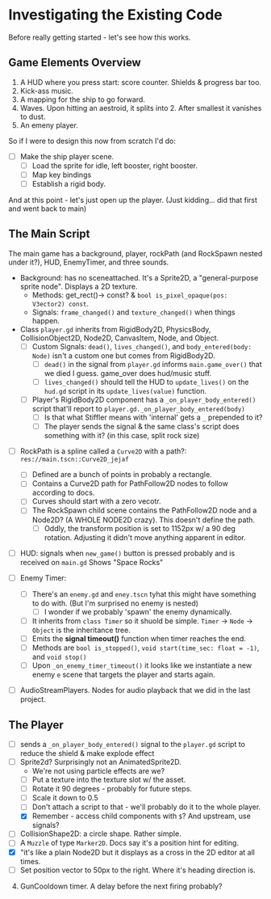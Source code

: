 # Investigating the Existing Code
Before really getting started - let's see how this works.

## Game Elements Overview
1. A HUD where you press start: score counter. Shields & progress bar too.
2. Kick-ass music.
3. A mapping for the ship to go forward. 
4. Waves. Upon hitting an aestroid, it splits into 2. After smallest it vanishes to dust.
5. An emeny player.

So if I were to design this now from scratch I'd do:
- [ ] Make the ship player scene.
  - [ ] Load the sprite for idle, left booster, right booster.
  - [ ] Map key bindings
  - [ ] Establish a rigid body.

And at this point - let's just open up the player. (Just kidding... did that first and went back to main)


## The Main Script
The main game has a background, player, rockPath (and RockSpawn nested under it?), HUD, EnemyTimer, and three sounds.
- Background: has no sceneattached. It's a Sprite2D, a "general-purpose sprite node". Displays a 2D texture.
  - Methods: get_rect()-> const? & `bool is_pixel_opaque(pos: V3ector2) const`.
  - Signals: `frame_changed()` and `texture_changed()` when things happen.
- Class `player.gd` inherits from RigidBody2D, PhysicsBody, CollisionObject2D, Node2D, CanvasItem, Node, and Object.
  - [ ] Custom Signals: `dead()`, `lives_changed()`, and `body_entered(body: Node)` isn't a custom one but comes from RigidBody2D.
    - [ ] `dead()` in the signal from `player.gd` informs `main.game_over()` that we died I guess. game_over does hud/music stuff.
    - [ ] `lives_changed()` should tell the HUD to `update_lives()` on the `hud.gd` script in its `update_lives(value)` function.
  - [ ] Player's RigidBody2D component has a `_on_player_body_entered()` script that'll report to `player.gd._on_player_body_entered(body)`
    - [ ] Is that what Stiffler means with 'internal' gets a `_` prepended to it? 
    - [ ] The player sends the signal & the same class's script does something with it? (in this case, split rock size)
- [ ] RockPath is a spline called a `Curve2D` with a path?: `res://main.tscn::Curve2D_jejaf`
  - [ ]  Defined are a bunch of points in probably a rectangle.
  - [ ] Contains a Curve2D path for PathFollow2D nodes to follow according to docs.
  - [ ] Curves should start with a zero vecotr.
  - [ ] The RockSpawn child scene contains the PathFollow2D node and a Node2D? (A WHOLE NODE2D crazy). This doesn't define the path.
    - [ ] Oddly, the transform position is set to 1152px w/ a 90 deg rotation. Adjusting it didn't move anything apparent in editor.
- [ ] HUD: signals when `new_game()` button is pressed probably and is received on `main.gd` Shows "Space Rocks"
- [ ] Enemy Timer: 
  - [ ] There's an `enemy.gd` and `eney.tscn` tyhat this might have something to do with. (But I'm surprised no enemy is nested)
    - [ ] I wonder if we probably 'spawn' the enemy dynamically.
  - [ ] It inherits from `class Timer` so it shuold be simple. `Timer` -> `Node` -> `Object` is the inheritance tree.
  - [ ] Emits the **signal timeout()** function when timer reaches the end. 
  - [ ] Methods are `bool is_stopped()`, `void start(time_sec: float = -1)`, and `void stop()`
  - [ ] Upon `_on_enemy_timer_timeout()` it looks like we instantiate a new enemy `e` scene that targets the player and starts again.
- [ ] AudioStreamPlayers. Nodes for audio playback that we did in the last project.




## The Player 
- [ ]  sends a `_on_player_body_entered()` signal to the `player.gd` script to reduce the shield & make explode effect
- [ ] Sprite2d? Surprisingly not an AnimatedSprite2D.
  * We're not using particle effects are we? 
  - [ ] Put a texture into the texture slot w/ the asset.
  - [ ] Rotate it 90 degrees - probably for future steps.
  - [ ] Scale it down to 0.5
  - [ ] Don't attach a script to that - we'll probably do it to the whole player.
  - [x] Remember - access child components with `$`? And upstream, use signals?
- [ ]  CollisionShape2D: a circle shape. Rather simple.
- [ ]  A `Muzzle` of type `Marker2D`. Docs say it's a position hint for editing. 
  - [x] "it's like a plain Node2D but it displays as a cross in the 2D editor at all times.
  - [ ] Set position vector to 50px to the right. Where it's heading direction is.
4. GunCooldown timer. A delay before the next firing probably?


